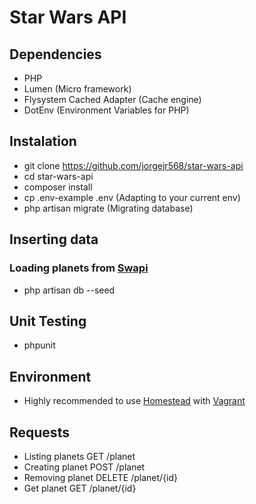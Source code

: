 # Star Wars API

## Dependencies

- PHP
- Lumen (Micro framework)
- Flysystem Cached Adapter (Cache engine)
- DotEnv (Environment Variables for PHP)

## Instalation

- git clone https://github.com/jorgejr568/star-wars-api
- cd star-wars-api
- composer install
- cp .env-example .env (Adapting to your current env)
- php artisan migrate (Migrating database)

## Inserting data

### Loading planets from [Swapi](https://swapi.co/)

- php artisan db --seed

## Unit Testing

- phpunit

## Environment

- Highly recommended to use [Homestead](https://laravel.com/docs/5.7/homestead) with [Vagrant](https://www.vagrantup.com/)

## Requests

- Listing planets GET /planet
- Creating planet POST /planet
- Removing planet DELETE /planet/{id}
- Get planet GET /planet/{id}
